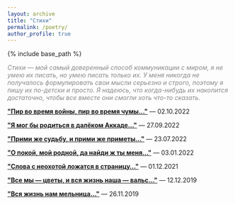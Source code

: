 ```yaml
---
layout: archive
title: "Стихи"
permalink: /poetry/
author_profile: true
---
```


{% include base_path %}

<p style="color:#888888;"><i>Стихи — мой самый доверенный способ коммуникации с миром, я не умею их писать, но умею писать только их.
У меня никогда не получалось формулировать свои мысли серьезно и строго, поэтому я пишу их по-детски и просто.
Я надеюсь, что когда-нибудь их накопится достаточно, чтобы все вместе они смогли хоть что-то сказать.</i></p>

<b><a href="https://areyde.com/poetry/2022-10-02">"Пир во время войны, пир во время чумы…"</a></b>  — 02.10.2022

<b><a href="https://areyde.com/poetry/2022-09-27">"Я мог бы родиться в далёком Аккаде…"</a></b>  — 27.09.2022

<b><a href="https://areyde.com/poetry/2022-07-23">"Прими же судьбу, и прими же приметы…"</a></b> — 23.07.2022

<b><a href="https://areyde.com/poetry/2022-01-03">"О покой, мой родной, да найди ж ты меня…"</a></b> — 03.01.2022

<b><a href="https://areyde.com/poetry/2021-12-01">"Слова с неохотой ложатся в страницу…"</a></b> — 01.12.2021

<b><a href="https://areyde.com/poetry/2019-12-12">"Все мы — цветы, и вся жизнь наша — вальс…"</a></b> — 12.12.2019

<b><a href="https://areyde.com/poetry/2019-11-26">"Вся жизнь нам мельница…"</a></b> — 26.11.2019